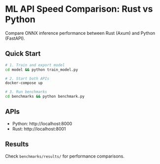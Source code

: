 # ML API Speed Comparison: Rust vs Python

Compare ONNX inference performance between Rust (Axum) and Python (FastAPI).

## Quick Start

```bash
# 1. Train and export model
cd model && python train_model.py

# 2. Start both APIs
docker-compose up

# 3. Run benchmarks
cd benchmarks && python benchmark.py
```

## APIs
- Python: http://localhost:8000
- Rust: http://localhost:8001

## Results
Check `benchmarks/results/` for performance comparisons.